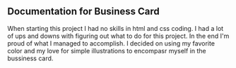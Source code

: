## Documentation for Business Card

When starting this project I had no skills in html and css coding. I had a lot of ups and downs with figuring out what to do for this project. In the end I'm proud of what I managed to accomplish. I decided on using my favorite color and my love for simple illustrations to encompasr myself in the bussiness card. 

